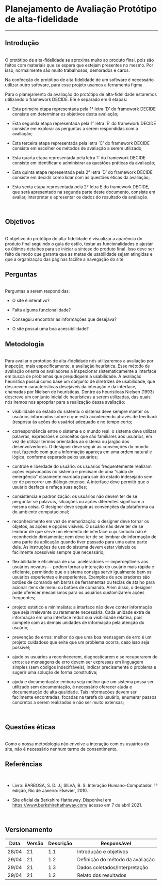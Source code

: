 # Planejamento de Avaliação Protótipo de alta-fidelidade

-------------------------------------------------
## Introdução

<br>
O protótipo de alta-fidelidade se aproxima muito ao produto final, pois são feitos com materiais que se espera que estejam presentes no mesmo. Por isso, normalmente são muito trabalhosos, demorados e caros.  

Na confecção do protótipo de alta fidelidade de um software é necessário utilizar outro software, para esse projeto usamos a ferramenta figma.

Para o planejamento da avaliação do protótipo de alta-fidelidade estaremos utilizando o framework DECIDE. Ele é separado em 6 etapas:

* Esta primeira etapa representada pela 1° letra ‘D’ do framework DECIDE consiste em determinar os objetivos desta avaliação;

* Esta segunda etapa representada pela 1° letra ‘E‘ do framework DECIDE consiste em explorar as perguntas a serem respondidas com a avaliação;

* Esta terceira etapa representada pela letra ‘C’ do framework DECIDE consiste em escolher os métodos de avaliação a serem utilizado;

* Esta quarta etapa representada pela letra ‘I’ do framework DECIDE consiste em identificar e administrar as questões práticas da avaliação;

* Esta quinta etapa representada pela 2° letra ‘D’ do framework DECIDE consiste em decidir como lidar com as questões éticas da avaliação;

* Esta sexta etapa representada pela 2° letra E do framework DECIDE, que será apresentado na segunda parte deste documento, consiste em avaliar, interpretar e apresentar os dados do resultado da avaliação.
<br>

## Objetivos

<br>
O objetivo do protótipo do alta-fidelidade é visualizar a aparência do produto final seguindo o guia de estilo, testar as funcionalidades e ajustar os últimos detalhes para se iniciar a síntese do produto final.  Isso deve ser feito de modo que garanta que as metas de usabilidade sejam atingidas e que a organização das páginas facilite a navegação do site.
<br>

## Perguntas

<br>
Perguntas a serem respondidas:

* O site é interativo?

* Falta alguma funcionalidade?

* Conseguiu encontrar as informações que desejava?

* O site possui uma boa acessibilidade?

## Metodologia

<br>
Para avaliar o prototipo de alta-fidelidade nós utilizaremos a avaliação por inspeção, mais especificamente, a avaliação heurística. Esse método de avaliação orienta os avaliadores a inspecionar sistematicamente a interface em busca de problemas que prejudiquem a usabilidade.  A avaliação heurística possui como base um conjunto de diretrizes de usabilidade, que descrevem características desejáveis da interação e da interface, chamadas por Nielsen de heurísticas. Dentre as heurísticas Nielsen (1993) descreve um conjunto inicial de heurísticas a serem utilizadas, das quais nós iremos nos apropriar para a realização dessa avaliação:

* visibilidade do estado do sistema: o sistema deve sempre manter os usuários informados sobre o que está acontecendo através de feedback (resposta às ações do usuário) adequado e no tempo certo;

* correspondência entre o sistema e o mundo real: o sistema deve utilizar palavras, expressões e conceitos que são familiares aos usuários, em vez de utilizar termos orientados ao sistema ou jargão dos desenvolvedores. O designer deve seguir as convenções do mundo real, fazendo com que a informação apareça em uma ordem natural e lógica, conforme esperado pelos usuários;

* controle e liberdade do usuário: os usuários frequentemente realizam ações equivocadas no sistema e precisam de uma “saída de emergência” claramente marcada para sair do estado indesejado sem ter de percorrer um diálogo extenso. A interface deve permitir que o usuário desfaça e refaça suas ações;

* consistência e padronização: os usuários não devem ter de se perguntar se palavras, situações ou ações diferentes significam a mesma coisa. O designer deve seguir as convenções da plataforma ou do ambiente computacional;

* reconhecimento em vez de memorização: o designer deve tornar os objetos, as ações e opções visíveis. O usuário não deve ter de se lembrar de que serve um elemento de interface cujo símbolo não é reconhecido diretamente; nem deve ter de se lembrar de informação de uma parte da aplicação quando tiver passado para uma outra parte dela. As instruções de uso do sistema devem estar visíveis ou facilmente acessíveis sempre que necessário;

* flexibilidade e eficiência de uso: aceleradores — imperceptíveis aos usuários novatos — podem tornar a interação do usuário mais rápida e eficiente, permitindo que o sistema consiga servir igualmente bem os usuários experientes e inexperientes. Exemplos de aceleradores são botões de comando em barras de ferramentas ou teclas de atalho para acionar itens de menu ou botões de comando. Além disso, o designer pode oferecer mecanismos para os usuários customizarem ações frequentes;

* projeto estético e minimalista: a interface não deve conter informação que seja irrelevante ou raramente necessária. Cada unidade extra de informação em uma interface reduz sua visibilidade relativa, pois compete com as demais unidades de informação pela atenção do usuário;

* prevenção de erros: melhor do que uma boa mensagem de erro é um projeto cuidadoso que evite que um problema ocorra, caso isso seja possível;

* ajude os usuários a reconhecerem, diagnosticarem e se recuperarem de erros: as mensagens de erro devem ser expressas em linguagem simples (sem códigos indecifráveis), indicar precisamente o problema e sugerir uma solução de forma construtiva;

* ajuda e documentação: embora seja melhor que um sistema possa ser utilizado sem documentação, é necessário oferecer ajuda e documentação de alta qualidade. Tais informações devem ser facilmente encontradas, focadas na tarefa do usuário, enumerar passos concretos a serem realizados e não ser muito extensas;
<br>

## Questões éticas

<br>
Como a nossa metodologia não envolve a interação com os usuários do site, não é necessário nenhum termo de consentimento.
<br>

## Referências
<br>

* Livro: BARBOSA, S. D. J.; SILVA, B. S. Interação Humano-Computador. 1ª edição, Rio de Janeiro: Elsevier, 2010.

* Site oficial da Berkshire Hathaway. Disponível em <https://www.berkshirehathaway.com/> acesso em 7 de abril 2021.
<br>

## Versionamento

Data     |     Versão                  |              Descrição                 | Responsável
-------- |          --------           |              -------------             | --------
28/04|21 |   1.1                       | Introdução e objetivos                 |  Carla, Felipe
29/04|21 |   1.2                       | Definição do método da avaliação       | Antonio Ruan
29/04|21 |   1.3                       | Dados coletados/Interpretação          | Henrique, Nathan, Antonio Ruan
29/04|21 |   1.2                       | Relato dos resultados                  | Antonio Ruan
